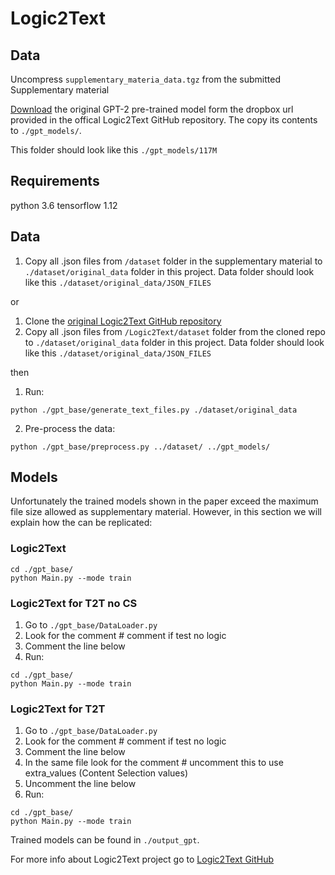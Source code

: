 # Logic2Text

## Data
Uncompress `supplementary_materia_data.tgz` from the submitted Supplementary material

[Download](https://www.dropbox.com/sh/99awpjnj2lh4e17/AACCz_XU_FhkinSId0_nz1-qa?dl=0) the original GPT-2 pre-trained model form the dropbox url provided in the offical Logic2Text GitHub repository. The copy its contents to `./gpt_models/`.

This folder should look like this `./gpt_models/117M`

## Requirements
python 3.6
tensorflow 1.12

## Data
1. Copy all .json files from `/dataset` folder in the supplementary material to `./dataset/original_data` folder in this project. Data folder should look like this `./dataset/original_data/JSON_FILES` 

or

1. Clone the [original Logic2Text GitHub repository](https://github.com/czyssrs/Logic2Text)
2. Copy all .json files from `/Logic2Text/dataset` folder from the cloned repo to `./dataset/original_data` folder in this project. Data folder should look like this `./dataset/original_data/JSON_FILES`

then

1. Run:
```
python ./gpt_base/generate_text_files.py ./dataset/original_data
```
2. Pre-process the data:
```
python ./gpt_base/preprocess.py ../dataset/ ../gpt_models/
```

## Models
Unfortunately the trained models shown in the paper exceed the maximum file size allowed as supplementary material. 
However, in this section we will explain how the can be replicated:
### Logic2Text
```
cd ./gpt_base/
python Main.py --mode train
```
### Logic2Text for T2T no CS
1. Go to `./gpt_base/DataLoader.py`
2. Look for the comment # comment if test no logic
3. Comment the line below
4. Run:
```
cd ./gpt_base/
python Main.py --mode train
```
### Logic2Text for T2T
1. Go to `./gpt_base/DataLoader.py`
2. Look for the comment # comment if test no logic
3. Comment the line below
4. In the same file look for the comment # uncomment this to use extra_values (Content Selection values)
5. Uncomment the line below
6. Run:
```
cd ./gpt_base/
python Main.py --mode train
```

Trained models can be found in `./output_gpt`.

For more info about Logic2Text project go to [Logic2Text GitHub](https://github.com/czyssrs/Logic2Text)
